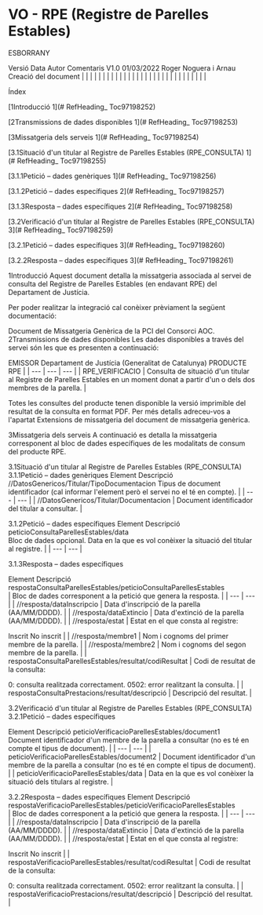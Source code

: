 # VO - RPE (Registre de Parelles Estables)

ESBORRANY

Versió	Data	Autor	Comentaris
V1.0	01/03/2022	Roger Noguera i Arnau	Creació del document
| | | | | | | | | | | | | | | | | | | | | | | | | | | | | |

Índex

[1Introducció 1](# RefHeading_ Toc97198252)

[2Transmissions de dades disponibles 1](# RefHeading_ Toc97198253)

[3Missatgeria dels serveis 1](# RefHeading_ Toc97198254)

[3.1Situació d'un titular al Registre de Parelles Estables (RPE_CONSULTA) 1](# RefHeading_ Toc97198255)

[3.1.1Petició – dades genèriques 1](# RefHeading_ Toc97198256)

[3.1.2Petició – dades específiques 2](# RefHeading_ Toc97198257)

[3.1.3Resposta – dades específiques 2](# RefHeading_ Toc97198258)

[3.2Verificació d'un titular al Registre de Parelles Estables (RPE_CONSULTA) 3](# RefHeading_ Toc97198259)

[3.2.1Petició – dades específiques 3](# RefHeading_ Toc97198260)

[3.2.2Resposta – dades específiques 3](# RefHeading_ Toc97198261)

1Introducció
Aquest document detalla la missatgeria associada al servei de consulta del Registre de Parelles Estables (en endavant RPE) del Departament de Justícia.

Per poder realitzar la integració cal conèixer prèviament la següent documentació:

Document de Missatgeria Genèrica de la PCI del Consorci AOC.
2Transmissions de dades disponibles
Les dades disponibles a través del servei són les que es presenten a continuació:

EMISSOR
Departament de Justícia (Generalitat de Catalunya)
PRODUCTE
RPE
| | --- | --- | --- | | RPE_VERIFICACIO | Consulta de situació d'un titular al Registre de Parelles Estables en un moment donat a partir d'un o dels dos membres de la parella. |

Totes les consultes del producte tenen disponible la versió imprimible del resultat de la consulta en format PDF. Per més detalls adreceu-vos a l'apartat Extensions de missatgeria del document de missatgeria genèrica.

3Missatgeria dels serveis
A continuació es detalla la missatgeria corresponent al bloc de dades específiques de les modalitats de consum del producte RPE.

3.1Situació d'un titular al Registre de Parelles Estables (RPE_CONSULTA)
3.1.1Petició – dades genèriques
Element	Descripció
//DatosGenericos/Titular/TipoDocumentacion	Tipus de document identificador (cal informar l'element però el servei no el té en compte).
| | --- | --- | | //DatosGenericos/Titular/Documentacion | Document identificador del titular a consultar. |

3.1.2Petició – dades específiques
Element	Descripció
peticioConsultaParellesEstables/data	
Bloc de dades opcional. Data en la que es vol conèixer la situació del titular al registre.	
| | --- | --- |



3.1.3Resposta – dades específiques


Element	Descripció
respostaConsultaParellesEstables/peticioConsultaParellesEstables	
| Bloc de dades corresponent a la petició que genera la resposta. | | --- | --- | | //resposta/dataInscripcio | Data d'inscripció de la parella (AA/MM/DDDD). | | //resposta/dataExtincio | Data d'extinció de la parella (AA/MM/DDDD). | | //resposta/estat | Estat en el que consta al registre:

Inscrit
No inscrit
| | //resposta/membre1 | Nom i cognoms del primer membre de la parella. | | //resposta/membre2 | Nom i cognoms del segon membre de la parella. | | respostaConsultaParellesEstables/resultat/codiResultat | Codi de resultat de la consulta:

0: consulta realitzada correctament.
0502: error realitzant la consulta.
| | respostaConsultaPrestacions/resultat/descripció | Descripció del resultat. |

3.2Verificació d'un titular al Registre de Parelles Estables (RPE_CONSULTA)
3.2.1Petició – dades específiques


Element	Descripció
peticioVerificacioParellesEstables/document1	
Document identificador d'un membre de la parella a consultar (no es té en compte el tipus de document).	
| | --- | --- | | peticioVerificacioParellesEstables/document2 | Document identificador d'un membre de la parella a consultar (no es té en compte el tipus de document). | | peticioVerificacioParellesEstables/data | Data en la que es vol conèixer la situació dels titulars al registre. |

3.2.2Resposta – dades específiques
Element	Descripció
respostaVerificacioParellesEstables/peticioVerificacioParellesEstables	
| Bloc de dades corresponent a la petició que genera la resposta. | | --- | --- | | //resposta/dataInscripcio | Data d'inscripció de la parella (AA/MM/DDDD). | | //resposta/dataExtincio | Data d'extinció de la parella (AA/MM/DDDD). | | //resposta/estat | Estat en el que consta al registre:

Inscrit
No inscrit
| | respostaVerificacioParellesEstables/resultat/codiResultat | Codi de resultat de la consulta:

0: consulta realitzada correctament.
0502: error realitzant la consulta.
| | respostaVerificacioPrestacions/resultat/descripció | Descripció del resultat. |

